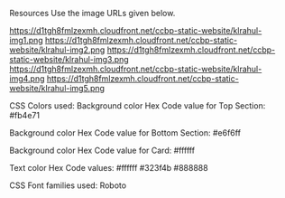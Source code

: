 Resources
Use the image URLs given below.

https://d1tgh8fmlzexmh.cloudfront.net/ccbp-static-website/klrahul-img1.png
https://d1tgh8fmlzexmh.cloudfront.net/ccbp-static-website/klrahul-img2.png
https://d1tgh8fmlzexmh.cloudfront.net/ccbp-static-website/klrahul-img3.png
https://d1tgh8fmlzexmh.cloudfront.net/ccbp-static-website/klrahul-img4.png
https://d1tgh8fmlzexmh.cloudfront.net/ccbp-static-website/klrahul-img5.png


CSS Colors used:
Background color Hex Code value for Top Section:
#fb4e71

Background color Hex Code value for Bottom Section:
#e6f6ff

Background color Hex Code value for Card:
#ffffff

Text color Hex Code values:
#ffffff
#323f4b
#888888

CSS Font families used:
Roboto